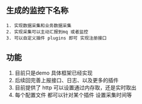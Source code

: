 ## 生成的监控下名称
```
1. 实现数据采集和业务数据采集
2. 实现采集可以主动汇报到mq 或者监控
3. 可以自定义插件 plugins 即可 实现注册接口
```
## 功能
1. 目前只是demo 具体框架已经实现
2. 后续回完善上报接口、日志、以及更多的插件
3. 目前提供了 http 可以设置通过内存取，还是实时取出
4. 每个配置文件 都可以针对某个插件 设置采集时间等


